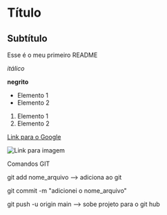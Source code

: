# Título

## Subtítulo

Esse é o meu primeiro README

*itálico*

**negrito**

- Elemento 1
- Elemento 2

1) Elemento 1
2) Elemento 2

[Link para o Google](https://www.google.com)

![Link para imagem](https://git-scm.com/images/logos/2color-lightbg@2x.png)

Comandos GIT

git add nome_arquivo --> adiciona ao git

git commit -m "adicionei o nome_arquivo"

git push -u origin main --> sobe projeto para o git hub
